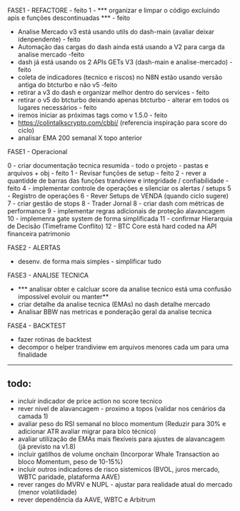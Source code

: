 FASE1 - REFACTORE - feito
1 -  *** organizar e limpar o código excluindo apis e funções descontinuadas *** - feito
- Analise Mercado v3 está usando utils do dash-main (avaliar deixar idenpendente) - feito
- Automação das cargas do dash ainda está usando a V2 para carga da analise mercado -feito
- dash já está usando os 2 APIs GETs V3 (dash-main e analise-mercado) -feito
- coleta de indicadores (tecnico e riscos) no N8N estão usando versão antiga do btcturbo e não v5 -feito
- retirar a v3 do dash e organizar melhor dentro do services - feito
- retirar o v5 do btcturbo deixando apenas btcturbo - alterar em todos os lugares necessários - feito
- iremos iniciar as próximas tags como v 1.5.0 - feito
- https://colintalkscrypto.com/cbbi/ (referencia inspiração para score do ciclo)
- analisar EMA 200 semanal X topo anterior

FASE1 - Operacional

0 - criar  documentação tecnica resumida - todo o projeto - pastas e arquivos + obj - feito
1 - Revisar funções de setup - feito
2 - rever a quantidde de barras das funções trandview e integridade / confiabilidade - feito
4 - implementar controle de operações e silenciar os alertas / setups
5 - Registro de operações
6 - Rever Setups de VENDA (quando ciclo sugere)
7 - criar gestão de stops
8 - Trader Jornal
8 - criar dash com métricas de performance
9 - implementar regras adicionais de proteção alavancagem
10 - implemenra gate system de forma simplificada
11 - confirmar Hierarquia de Decisão (Timeframe Conflito)
12 - BTC Core está hard coded na API financeira patrimonio


FASE2 - ALERTAS
- desenv. de forma mais simples - simplificar tudo

FASE3 - ANALISE TECNICA
-  *** analisar obter e calcluar score da analise tecnico está uma confusão impossível evoluir ou manter**
- criar detalhe da analise tecnica (EMAs) no dash detalhe mercado
- Analisar BBW nas metricas e ponderação geral da analise tecnica

FASE4 - BACKTEST
- fazer rotinas de backtest
- decompor o helper trandiview em arquivos menores cada um para uma finalidade


---

## todo: 
- incluir indicador de price action no score tecnico
- rever nivel de alavancagem - proximo a topos (validar nos cenários da camada 1)
- avaliar peso do RSI semanal no bloco momentum (Reduzir para 30% e adicionar ATR avaliar migrar para blco técnico)
- avaliar utilização de EMAs mais flexíveis para ajustes de alavancagem (já previsto na v1.8)
- incluir gatilhos de volume onchain (Incorporar Whale Transaction ao bloco Momentum, peso de 10-15%)
- incluir outros indicadores de risco sistemicos (BVOL, juros mercado, WBTC paridade, plataforma AAVE)
- rever ranges do MVRV e NUPL - ajustar para realidade atual do mercado (menor volatilidade)
- rever dependência da AAVE,  WBTC e Arbitrum